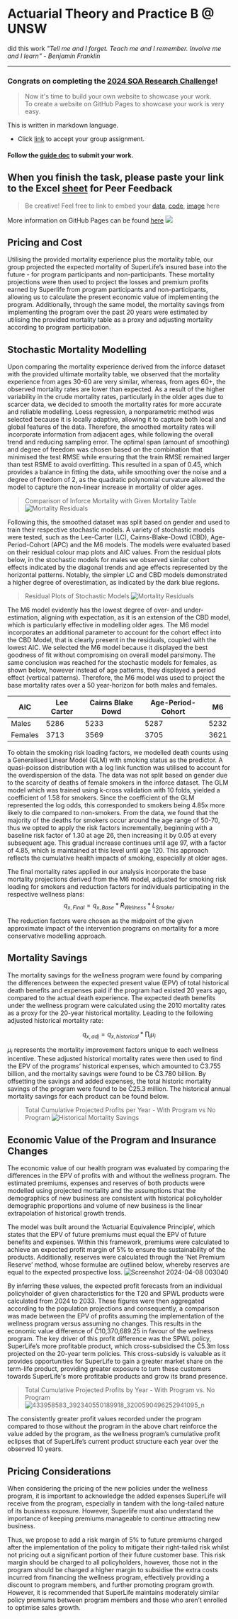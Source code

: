 # Actuarial Theory and Practice B @ UNSW
did this work
_"Tell me and I forget. Teach me and I remember. Involve me and I learn" - Benjamin Franklin_

---

### Congrats on completing the [2024 SOA Research Challenge](https://www.soa.org/research/opportunities/2024-student-research-case-study-challenge/)!

>Now it's time to build your own website to showcase your work.  
>To create a website on GitHub Pages to showcase your work is very easy.

This is written in markdown language. 
>
* Click [link](https://classroom.github.com/a/biNKOeX_) to accept your group assignment.

#### Follow the [guide doc](doc1.pdf) to submit your work. 

When you finish the task, please paste your link to the Excel [sheet](https://unsw-my.sharepoint.com/:x:/g/personal/z5096423_ad_unsw_edu_au/ETIxmQ6pESRHoHPt-PUleR4BuN0_ghByf7TsfSfgDaBhVg?rtime=GAd2OFNM3Eg) for Peer Feedback
---
>Be creative! Feel free to link to embed your [data](2024-srcsc-superlife-inforce-dataset-part1.csv), [code](sample-data-clean.ipynb), [image](unsw.png) here

More information on GitHub Pages can be found [here](https://pages.github.com/)
![](Actuarial.gif)


Pricing and Cost
---
Utilising the provided mortality experience plus the mortality table, our group projected the expected mortality of SuperLife’s insured base into the future - for program participants and non-participants. These mortality projections were then used to project the losses and premium profits earned by Superlife from program participants and non-participants, allowing us to calculate the present economic value of implementing the program. Additionally, through the same model, the mortality savings from implementing the program over the past 20 years were estimated by utilising the provided mortality table as a proxy and adjusting mortality according to program participation.

Stochastic Mortality Modelling
---
Upon comparing the mortality experience derived from the inforce dataset with the provided ultimate mortality table, we observed that the mortality experience  from ages 30-60 are very similar, whereas,  from ages 60+, the observed mortality rates are lower than expected. As a result of the higher variability in the crude mortality rates, particularly in the older ages due to scarcer data, we decided to smooth the mortality rates for more accurate and reliable modelling. Loess regression, a nonparametric method was selected because it is locally adaptive, allowing it to capture both local and global features of the data. Therefore, the smoothed mortality rates will incorporate information from adjacent ages, while following the overall trend and reducing sampling error. The optimal span (amount of smoothing) and degree of freedom was chosen based on the combination that minimised the test RMSE while ensuring that the train RMSE remained larger than test RSME to avoid overfitting. This resulted in a span of 0.45, which provides a balance in fitting the data, while smoothing over the noise and a degree of freedom of 2, as the quadratic polynomial curvature allowed the model to capture the non-linear increase in mortality of older ages. 
> Comparison of Inforce Mortality with Given Mortality Table
![Mortality Residuals](https://github.com/Actuarial-Control-Cycle-T1-2024/group-page-showcase-cc2024/assets/120159796/9ad2a37e-3658-47b1-a63b-6f7d33d31092)

Following this, the smoothed dataset was split based on gender and used to train their respective stochastic models. A variety of stochastic models were tested, such as the Lee-Carter (LC), Cairns-Blake-Dowd (CBD), Age-Period-Cohort (APC) and the M6 models. The models were evaluated based on their residual colour map plots and AIC values. From the residual plots below, in the stochastic models for males we observed similar cohort effects indicated by the diagonal trends and age effects represented by the horizontal patterns. Notably, the simpler LC and CBD models demonstrated a higher degree of overestimation, as indicated by the dark blue regions. 
> Residual Plots of Stochastic Models
![Mortality Residuals](https://github.com/Actuarial-Control-Cycle-T1-2024/group-page-showcase-cc2024/assets/120159796/195855fa-64e1-4e74-adb7-b4b75acb38d5)

The M6 model evidently has the lowest degree of over- and under- estimation, aligning with expectation, as it is an extension of the CBD model, which is particularly effective in modelling older ages. The M6 model incorporates an additional parameter to account for the cohort effect into the CBD Model, that is clearly present in the residuals, coupled with the lowest AIC. We selected the M6 model because it displayed the best goodness of fit without compromising on overall model parsimony. The same conclusion was reached for the stochastic models for females, as shown below, however instead of age patterns, they displayed a period effect (vertical patterns). Therefore, the M6 model was used to project the base mortality rates over a 50 year-horizon for both males and females. 

AIC|Lee Carter|Cairns Blake Dowd|Age-Period-Cohort|M6
---|---|---|---|---
Males|5286|5233|5287|5232
Females|3713|3569|3705|3621

To obtain the smoking risk loading factors, we modelled death counts using a Generalised Linear Model (GLM) with smoking status as the predictor. A quasi-poisson distribution with a log link function was utilised to account for the overdispersion of the data. The data was not split based on gender due to the scarcity of deaths of female smokers in the inforce dataset. The GLM model which was trained using k-cross validation with 10 folds, yielded a coefficient of 1.58 for smokers. Since the coefficient of the GLM represented the log odds, this corresponded to smokers being 4.85x more likely to die compared to non-smokers. From the data, we found that the majority of the deaths for smokers occur around the age range of 50-70, thus we opted to apply the risk factors incrementally, beginning with a baseline risk factor of 1.30 at age 26, then increasing it by 0.05 at every subsequent age. This gradual increase continues until age 97, with a factor of 4.85, which is maintained at this level until age 120. This approach reflects the cumulative health impacts of smoking, especially at older ages.

The final mortality rates applied in our analysis incorporate the base mortality projections derived from the M6 model, adjusted for smoking risk loading for smokers and reduction factors for individuals participating in the respective wellness plans:
$$q_{x,Final} = q_{x,Base} * R_{Wellness} * L_{Smoker}$$

The reduction factors were chosen as the midpoint of the given approximate impact of the intervention programs on mortality for a more conservative modelling approach. 

Mortality Savings
---
The mortality savings for the wellness program were found by comparing the differences between the expected present value (EPV) of total historical death benefits and expenses paid if the program had existed 20 years ago, compared to the actual death experience. The expected death benefits under the wellness program were calculated using the 2010 mortality rates as a proxy for the 20-year historical mortality. Leading to the following adjusted historical mortality rate:	

$$q_{x,adj} = q_{x,historical}*\prod_{i}\mu_{i}$$

$\mu_{i}$ represents the mortality improvement factors unique to each wellness incentive. These adjusted historical mortality rates were then used to find the EPV of the programs’ historical expenses, which amounted to Č3.755 billion, and the mortality savings were found to be Č3.780 billion. By offsetting the savings and added expenses, the total historic mortality savings of the program were found to be Č25.3 million. The historical annual mortality savings for each product can be found below.
>Total Cumulative Projected Profits per Year - With Program vs No Program
![Historical Mortality Savings](https://github.com/Actuarial-Control-Cycle-T1-2024/group-page-showcase-cc2024/assets/120159796/230ab90f-d643-4727-99e5-47fade09f2ea)



Economic Value of the Program and Insurance Changes
---
The economic value of our health program was evaluated by comparing the differences in the EPV of profits with and without the wellness program. The estimated premiums, expenses and reserves of both products were modelled using projected mortality and the assumptions that the demographics of new business are consistent with historical policyholder demographic proportions and volume of new business is the linear extrapolation of historical growth trends.

The model was built around the ‘Actuarial Equivalence Principle’, which states that the EPV of future premiums must equal the EPV of future benefits and expenses. Within this framework, premiums were calculated to achieve an expected profit margin of 5% to ensure the sustainability of the products. Additionally, reserves were calculated through the ‘Net Premium Reserve’ method, whose formulae are outlined below, whereby reserves are equal to the expected prospective loss. 
![Screenshot 2024-04-08 003040](https://github.com/Actuarial-Control-Cycle-T1-2024/group-page-showcase-cc2024/assets/120159796/681c016f-756f-49bb-8b10-f0a1588f376a)


By inferring these values, the expected profit forecasts from an individual policyholder of given characteristics for the T20 and SPWL products were calculated from 2024 to 2033. These figures were then aggregated according to the population projections and consequently, a comparison was made between the EPV of profits assuming the implementation of the wellness program versus assuming no changes. This results in the economic value difference of Č10,370,689.25 in favour of the wellness program. 
The key driver of this profit difference was the SPWL policy, SuperLife’s more profitable product, which cross-subsidised the Č5.3m loss projected on the 20-year term policies. This cross-subsidy is valuable as it provides opportunities for SuperLife to gain a greater market share on the term-life product, providing greater exposure to turn these customers towards SuperLife's more profitable products and grow its brand presence.
> Total Cumulative Projected Profits by Year - With Program vs. No Program
![433958583_392340550189918_3200590496252941095_n](https://github.com/Actuarial-Control-Cycle-T1-2024/group-page-showcase-cc2024/assets/120159796/ec33ce25-f49a-4bff-aeec-2d37df63b4d8)

The consistently greater profit values recorded under the program compared to those without the program in the above chart reinforce the value added by the program, as the wellness program’s cumulative profit eclipses that of SuperLife’s current product structure each year over the observed 10 years. 

Pricing Considerations
---
When considering the pricing of the new policies under the wellness program, it is important to acknowledge the added expenses SuperLife will receive from the program, especially in tandem with the long-tailed nature of its business exposure. However, Superlife must also understand the importance of keeping premiums manageable to continue attracting new  business. 

Thus, we propose to add a risk margin of 5% to future premiums charged after the implementation of the policy to mitigate their right-tailed risk whilst not pricing out a significant portion of their future customer base. This risk margin should be charged to all policyholders, however, those not in the program should be charged a higher margin to subsidise the extra costs incurred from financing the wellness program, effectively providing a discount to program members, and further promoting program growth. However, it is recommended that SuperLife maintains moderately similar policy premiums between program members and those who aren’t enrolled to optimise sales growth.


